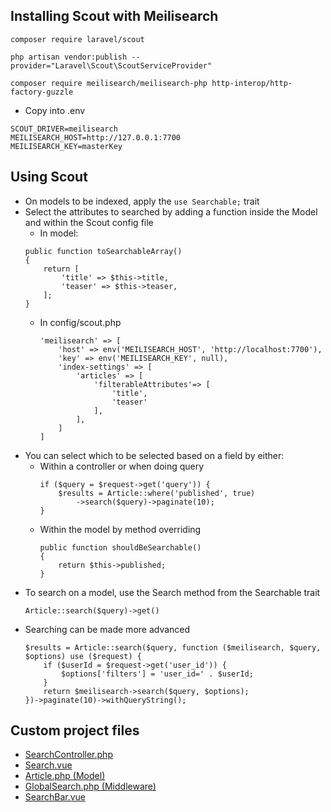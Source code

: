 ## Installing Scout with Meilisearch
```console 
composer require laravel/scout
```
```console 
php artisan vendor:publish --provider="Laravel\Scout\ScoutServiceProvider"
```
```console 
composer require meilisearch/meilisearch-php http-interop/http-factory-guzzle
```
- Copy into .env 
```console
SCOUT_DRIVER=meilisearch
MEILISEARCH_HOST=http://127.0.0.1:7700
MEILISEARCH_KEY=masterKey
``` 


## Using Scout
- On models to be indexed, apply the `use Searchable;` trait
- Select the attributes to searched by adding a function inside the Model and within the Scout config file
    - In model:
    ```
    public function toSearchableArray()
    {
        return [
            'title' => $this->title,
            'teaser' => $this->teaser,
        ];
    }
    ```
    - In config/scout.php
        ```
        'meilisearch' => [
            'host' => env('MEILISEARCH_HOST', 'http://localhost:7700'),
            'key' => env('MEILISEARCH_KEY', null),
            'index-settings' => [
                'articles' => [
                    'filterableAttributes'=> [
                        'title', 
                        'teaser'
                    ],
                ],
            ]            
        ]
        ```
- You can select which to be selected based on a field by either:
    - Within a controller or when doing query
        ```
        if ($query = $request->get('query')) {
            $results = Article::where('published', true)
                ->search($query)->paginate(10);
        }
        ```
    - Within the model by method overriding
        ```
        public function shouldBeSearchable()
        {
            return $this->published;
        }
        ```
- To search on a model, use the Search method from the Searchable trait
    ```
    Article::search($query)->get()
    ```
- Searching can be made more advanced
    ```
    $results = Article::search($query, function ($meilisearch, $query, $options) use ($request) {
        if ($userId = $request->get('user_id')) {
            $options['filters'] = 'user_id=' . $userId;
        }
        return $meilisearch->search($query, $options);
    })->paginate(10)->withQueryString();
    ```
    

## Custom project files
- [SearchController.php](https://github.com/jdw5/laravel-meilisearch/blob/main/app/Http/Controllers/SearchController.php)
- [Search.vue](https://github.com/jdw5/laravel-meilisearch/blob/main/resources/js/Pages/Search.vue)
- [Article.php (Model)](https://github.com/jdw5/laravel-meilisearch/blob/main/app/Models/Article.php)
- [GlobalSearch.php (Middleware)](https://github.com/jdw5/laravel-meilisearch/blob/main/app/Http/Middleware/GlobalSearch.php)
- [SearchBar.vue](https://github.com/jdw5/laravel-meilisearch/blob/main/resources/js/Search/SearchBar.vue)
